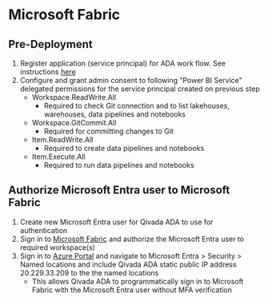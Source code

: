 # Microsoft Fabric

## Pre-Deployment
1. Register application (service principal) for ADA work flow. See instructions [here](https://github.com/Qivada/ADA/tree/main/AzureDeployment/register-app)
2. Configure and grant admin consent to following "Power BI Service" delegated permissions for the service principal created on previous step
   - Workspace.ReadWrite.All
     - Required to check Git connection and to list lakehouses, warehouses, data pipelines and notebooks
   - Workspace.GitCommit.All
     - Required for committing changes to Git
   - Item.ReadWrite.All
     - Required to create data pipelines and notebooks
   - Item.Execute.All
     - Required to run data pipelines and notebooks

## Authorize Microsoft Entra user to Microsoft Fabric
1. Create new Microsoft Entra user for Qivada ADA to use for authentication
2. Sign in to [Microsoft Fabric](https://app.fabric.microsoft.com/) and authorize the Microsoft Entra user to required workspace(s)
4. Sign in to [Azure Portal](https://portal.azure.com/) and navigate to Microsoft Entra > Security > Named locations and include Qivada ADA static public IP address 20.229.33.209 to the the named locations
   - This allows Qivada ADA to programmatically sign in to Microsoft Fabric with the Microsoft Entra user without MFA verification
